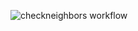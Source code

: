 ![checkneighbors workflow](https://github.com/KULeuven-Diepenbeek/ses-opdrachten-deel-1-2425-Nitency/actions/workflows/checkneighbors.yml/badge.svg)
